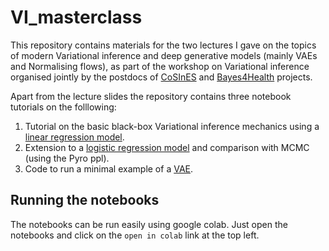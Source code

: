 # VI_masterclass

This repository contains materials for the two lectures I gave on the topics of modern Variational inference and deep generative models (mainly VAEs and Normalising flows), as part of the workshop on Variational inference organised jointly by the postdocs of [CoSInES](https://www.cosines.org) and [Bayes4Health](https://www.lancaster.ac.uk/bayes-for-health) projects. 

Apart from the lecture slides the repository contains three notebook tutorials on the folllowing:
1. Tutorial on the basic black-box Variational inference mechanics using a [linear regression model](https://github.com/sg5g10/VI_masterclass/blob/main/ADVI_masterclass_Linear_regression.ipynb).
2. Extension to a [logistic regression model](https://github.com/sg5g10/VI_masterclass/blob/main/ADVI_masterclass_logistic_regression.ipynb) and comparison with MCMC (using the Pyro ppl).
3. Code to run a minimal example of a [VAE](https://github.com/sg5g10/VI_masterclass/blob/main/VAE.ipynb).

## Running the notebooks
The notebooks can be run easily using google colab. Just open the notebooks and click on the `open in colab` link at the top left.


